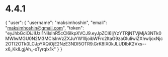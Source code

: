# 4.4.1

{
    "user": {
        "username": "maksimhoshin",
        "email": "maksimhoshin@gmail.com",
        "token": "eyJhbGciOiJIUzI1NiIsInR5cCI6IkpXVCJ9.eyJpZCI6IjYzYTRjNTVjMjA3NTk0MWIwMGU0N2M3MCIsInVzZXJuYW1lIjoibWFrc2ltaG9zaGluIiwiZXhwIjoxNjc2OTI2OTk0LCJpYXQiOjE2NzE3NDI5OTR9.GrK8IX0kJLUDIbK2Vxs--x6_KkILgjAh_-xTyrqlx1k"
    }
}
